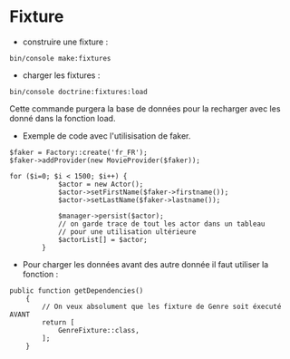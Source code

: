 Fixture 
=========

- construire une fixture :

```bin/console make:fixtures```

- charger les fixtures :

```bin/console doctrine:fixtures:load```

Cette commande purgera la base de données pour la recharger avec les donné dans la fonction load.

- Exemple de code avec l'utilisisation de faker.

```
$faker = Factory::create('fr_FR');
$faker->addProvider(new MovieProvider($faker));

for ($i=0; $i < 1500; $i++) { 
            $actor = new Actor();
            $actor->setFirstName($faker->firstname());
            $actor->setLastName($faker->lastname());

            $manager->persist($actor);
            // on garde trace de tout les actor dans un tableau
            // pour une utilisation ultérieure
            $actorList[] = $actor;
        }
```

- Pour charger les données avant des autre donnée il faut utiliser la fonction : 

```
public function getDependencies()
    {
        // On veux absolument que les fixture de Genre soit éxecuté AVANT
        return [
            GenreFixture::class,
        ];
    }
```